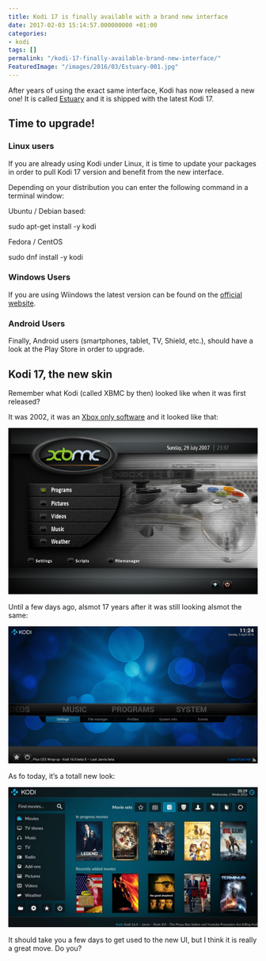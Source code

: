 ```yaml
---
title: Kodi 17 is finally available with a brand new interface
date: 2017-02-03 15:14:57.000000000 +01:00
categories:
- kodi
tags: []
permalink: "/kodi-17-finally-available-brand-new-interface/"
FeaturedImage: "/images/2016/03/Estuary-001.jpg"
---
```

After years of using the exact same interface, Kodi has now released a new one! It is called [Estuary](https://www.masoopy.com/estuary-estouchy-new-official-kodi-skins/) and it is shipped with the latest Kodi 17.

## Time to upgrade!

### Linux users

If you are already using Kodi under Linux, it is time to update your packages in order to pull Kodi 17 version and benefit from the new interface.

Depending on your distribution you can enter the following command in a terminal window:

Ubuntu / Debian based:

sudo apt-get install -y kodi

Fedora / CentOS

sudo dnf install -y kodi

### Windows Users

If you are using Wiindows the latest version can be found on the [official website](https://kodi.tv/download/).

### Android Users

Finally, Android users (smartphones, tablet, TV, Shield, etc.), should have a look at the Play Store in order to upgrade.

## Kodi 17, the new skin

Remember what Kodi (called XBMC by then) looked like when it was first released?

It was 2002, it was an [Xbox only software](https://www.masoopy.com/the-original-xbmc/) and it looked like that:

![[The Original XBMC](/images/2017/02/xbmc_xbox-300x200.png)](/images/2015/11/xbmc_xbox.png)

Until a few days ago, alsmot 17 years after it was still looking alsmot the same:

![[Kodi Settings](/images/2017/02/Kodi_Settings-300x165.png)](/images/2016/04/Kodi_Settings.png)

As fo today, it’s a totall new look:

![[Kodi 17](/images/2017/02/Estuary-001-300x169.jpg)](/images/2016/03/Estuary-001.jpg)

It should take you a few days to get used to the new UI, but I think it is really a great move. Do you?

